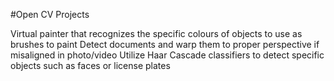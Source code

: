 #Open CV Projects

Virtual painter that recognizes the specific colours of objects to use as brushes to paint
Detect documents and warp them to proper perspective if misaligned in photo/video
Utilize Haar Cascade classifiers to detect specific objects such as faces or license plates

